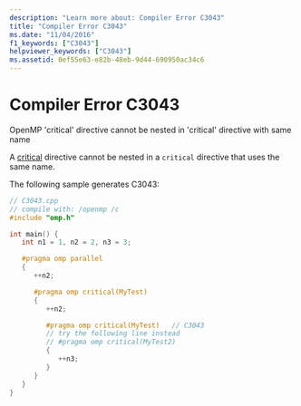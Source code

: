 ```yaml
---
description: "Learn more about: Compiler Error C3043"
title: "Compiler Error C3043"
ms.date: "11/04/2016"
f1_keywords: ["C3043"]
helpviewer_keywords: ["C3043"]
ms.assetid: 0ef55e63-e82b-48eb-9d44-690950ac34c6
---
```

# Compiler Error C3043

OpenMP 'critical' directive cannot be nested in 'critical' directive with same name

A [critical](../../parallel/openmp/reference/openmp-directives.md#critical) directive cannot be nested in a `critical` directive that uses the same name.

The following sample generates C3043:

```cpp
// C3043.cpp
// compile with: /openmp /c
#include "omp.h"

int main() {
   int n1 = 1, n2 = 2, n3 = 3;

   #pragma omp parallel
   {
      ++n2;

      #pragma omp critical(MyTest)
      {
         ++n2;

         #pragma omp critical(MyTest)   // C3043
         // try the following line instead
         // #pragma omp critical(MyTest2)
         {
            ++n3;
         }
      }
   }
}
```
